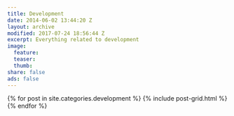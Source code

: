 ```yaml
---
title: Development
date: 2014-06-02 13:44:20 Z
layout: archive
modified: 2017-07-24 18:56:44 Z
excerpt: Everything related to development
image:
  feature:
  teaser:
  thumb:
share: false
ads: false
---
```


<div class="tiles">
{% for post in site.categories.development %}
  {% include post-grid.html %}
{% endfor %}
</div><!-- /.tiles -->

